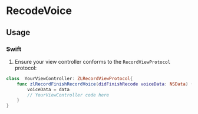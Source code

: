 # RecodeVoice
## Usage

### Swift

1. Ensure your view  controller conforms to the `RecordViewProtocol` protocol:
```swift
class  YourViewController: ZLRecordViewProtocol{
    func zlRecordFinishRecordVoice(didFinishRecode voiceData: NSData) {
        voiceData = data
        // YourViewController code here
    }
}
```

